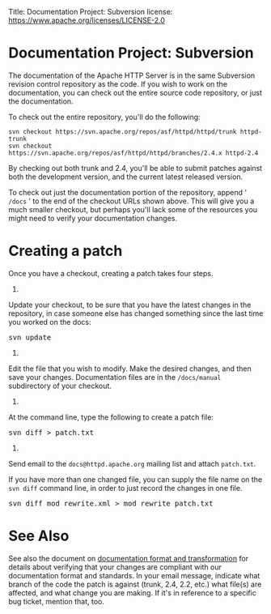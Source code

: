 Title: Documentation Project: Subversion
license: https://www.apache.org/licenses/LICENSE-2.0

# Documentation Project: Subversion #

The documentation of the Apache HTTP Server is in the same Subversion
revision control repository as the code. If you wish to work on the
documentation, you can check out the entire source code repository, or just
the documentation.

To check out the entire repository, you'll do the following:

    svn checkout https://svn.apache.org/repos/asf/httpd/httpd/trunk httpd-trunk
    svn checkout https://svn.apache.org/repos/asf/httpd/httpd/branches/2.4.x httpd-2.4

By checking out both trunk and 2.4, you'll be able to submit patches
against both the development version, and the current latest released
version.

To check out just the documentation portion of the repository, append '
`/docs` ' to the end of the checkout URLs shown above. This will give you a
much smaller checkout, but perhaps you'll lack some of the resources you
might need to verify your documentation changes.

# Creating a patch #

Once you have a checkout, creating a patch takes four steps.

1. 
Update your checkout, to be sure that you have the latest changes in the
repository, in case someone else has changed something since the last time
you worked on the docs:

<div class="example"><pre>
svn update
</pre></div>

1. 
Edit the file that you wish to modify. Make the desired changes, and then
save your changes. Documentation files are in the `/docs/manual` subdirectory
of your checkout.

1. 
At the command line, type the following to create a patch file:

<div class="example"><pre>
svn diff &gt; patch.txt
</pre></div>

1. 
Send email to the `docs@httpd.apache.org` mailing list and attach
`patch.txt`.

If you have more than one changed file, you can supply the file name on the
`svn diff` command line, in order to just record the changes in one file.

<div class="example"><pre>
svn diff mod_rewrite.xml &gt; mod_rewrite_patch.txt
</pre></div>

# See Also #

See also the document on [documentation format and
transformation](docsformat.html) for details about verifying that your
changes are compliant with our documentation format and standards. In your
email message, indicate what branch of the code the patch is against
(trunk, 2.4, 2.2, etc.) what file(s) are affected, and what change you are
making. If it's in reference to a specific bug ticket, mention that, too.

